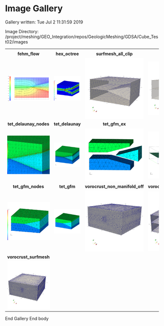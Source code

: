 # Image Gallery 

Gallery written: Tue Jul  2 11:31:59 2019

Image Directory: /project/meshing/GEO_Integration/repos/GeologicMeshing/GDSA/Cube_Test02/images


|  |  |  |   | 
| :---: | :---: | :---: | :---:  | 
|  |  |  |   | 
|  **fehm_flow** |  **hex_octree** |  **surfmesh_all_clip** |  **surfmesh_all**  | 
| <img width="300" src="fehm_flow.png"> | <img width="300" src="hex_octree.png"> | <img width="300" src="surfmesh_all_clip.png"> | <img width="300" src="surfmesh_all.png">  | 
|  **tet_delaunay_nodes** |  **tet_delaunay** |  **tet_gfm_ex** |  **tet_gfm_intrf**  | 
| <img width="300" src="tet_delaunay_nodes.png"> | <img width="300" src="tet_delaunay.png"> | <img width="300" src="tet_gfm_ex.png"> | <img width="300" src="tet_gfm_intrf.png">  | 
|  **tet_gfm_nodes** |  **tet_gfm** |  **vorocrust_non_manifold_off** |  **vorocrust_surfmesh_clip**  | 
| <img width="300" src="tet_gfm_nodes.png"> | <img width="300" src="tet_gfm.png"> | <img width="300" src="vorocrust_non_manifold_off.png"> | <img width="300" src="vorocrust_surfmesh_clip.png">  | 
|  **vorocrust_surfmesh**  | 
| <img width="300" src="vorocrust_surfmesh.png">  | 


 End Gallery 
End body
